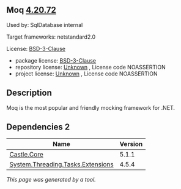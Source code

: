 Moq [4.20.72](https://www.nuget.org/packages/Moq/4.20.72)
--------------------

Used by: SqlDatabase internal

Target frameworks: netstandard2.0

License: [BSD-3-Clause](../../../../licenses/bsd-3-clause) 

- package license: [BSD-3-Clause](https://licenses.nuget.org/BSD-3-Clause) 
- repository license: [Unknown](https://github.com/moq/moq) , License code NOASSERTION
- project license: [Unknown](https://github.com/moq/moq) , License code NOASSERTION

Description
-----------
Moq is the most popular and friendly mocking framework for .NET.

Dependencies 2
-----------

|Name|Version|
|----------|:----|
|[Castle.Core](../../../../packages/nuget.org/castle.core/5.1.1)|5.1.1|
|[System.Threading.Tasks.Extensions](../../../../packages/nuget.org/system.threading.tasks.extensions/4.5.4)|4.5.4|

*This page was generated by a tool.*